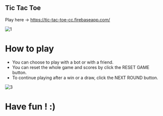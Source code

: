 ## Tic Tac Toe

Play here -> https://tic-tac-toe-cc.firebaseapp.com/

![1](https://user-images.githubusercontent.com/34165109/50323344-382c7d00-04a7-11e9-92df-d0ba84092c58.PNG)

# How to play

- You can choose to play with a bot or with a friend.
- You can reset the whole game and scores by click the RESET GAME button.
- To continue playing after a win or a draw, click the NEXT ROUND button.

![3](https://user-images.githubusercontent.com/34165109/50323353-411d4e80-04a7-11e9-8673-8031cc670f32.PNG)


# Have fun ! :)
